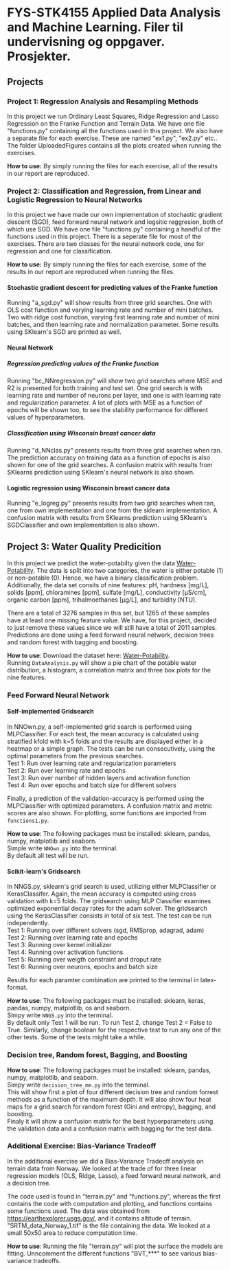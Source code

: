 # FYS-STK4155 Applied Data Analysis and Machine Learning.  Filer til undervisning og oppgaver. Prosjekter.

## Projects
### Project 1: Regression Analysis and Resampling Methods
In this project we run Ordinary Least Squares, Ridge Regression and Lasso Regression on the Franke Function and Terrain Data.
We have one file "functions.py" containing all the functions used in this project. We also have a separate file for each exercise. These are named "ex1.py", "ex2.py" etc..
The folder UploadedFigures contains all the plots created when running the exercises.

**How to use:**
By simply running the files for each exercise, all of the results in our report are reproduced.

### Project 2: Classification and Regression, from Linear and Logistic Regression to Neural Networks
In this project we have made our own implementation of stochastic gradient descent (SGD), feed forward neural network and logsitic reggresion, both of which use SGD.
We have one file "functions.py" containing a handful of the functions used in this project.
There is a seperate file for most of the exercises. There are two classes for the neural network code,
one for regression and one for classification.

**How to use:**
By simply running the files for each exercise, some of the results in our report are reproduced when running the files.
#### Stochastic gradient descent for predicting values of the Franke function
Running "a_sgd.py" will show results from three grid searches. One with OLS cost function and varying learning rate and number of mini batches. Two with ridge cost function, varying first learning rate and number of mini batches, and then learning rate and normalization parameter. Some results using SKlearn's SGD are printed as well.
#### Neural Network
##### Regression predicting values of the Franke function
Running "bc_NNregression.py" will show two grid searches where MSE and R2 is presented for both training and test set.
One grid search is with learning rate and number of neurons per layer, and one is with learning rate and regularization parameter.
A lot of plots with MSE as a function of epochs will be shown too, to see the stability performance for different values of hyperparameters.
##### Classification using Wisconsin breast cancer data
Running "d_NNclas.py" presents results from three grid searches when ran.
The prediction accuracy on training data as a function of epochs is also shown for one of the grid searches.
A confusion matrix with results from SKlearns prediction using SKlearn's neural network is also shown.

#### Logistic regression using Wisconsin breast cancer data
Running "e_logreg.py" presents results from two grid searches when ran, one from own implementation and one from the sklearn implementation.
A confusion matrix with results from SKlearns prediction using SKlearn's SGDClassifier and own implementation is also shown.


## Project 3: Water Quality Predicition

In this project we predict the water-potabilty given the data [Water-Potability](https://www.kaggle.com/adityakadiwal/water-potability).
The data is split into two categories, the water is either potable (1) or non-potable (0). Hence, we have a binary classification problem. Additionally, the data set consits of nine features: pH, hardness [mg/L], solids [ppm], chloramines [ppm], sulfate [mg/L], conductivity [&micro;S/cm], organic carbon [ppm], trihalmoethanes [&micro;g/L], and turbidity [NTU].

There are a total of 3276 samples in this set, but 1265 of these samples have at least one missing feature value.
We have, for this project, decided to just remove these values since we will still have a total of 2011 samples.
Predictions are done using a feed forward neural network, decision trees and random forest with bagging and boosting.

**How to use**: Download the dataset here: [Water-Potability](https://www.kaggle.com/adityakadiwal/water-potability).  
Running `DataAnalysis.py` will show a pie chart of the potable water distribution, a histogram, a correlation matrix and three box plots for the nine features.

### Feed Forward Neural Network
#### Self-implemented Gridsearch
In NNOwn.py, a self-implemented grid search is performed using MLPClassifier.
For each test, the mean accuracy is calculated using stratified kfold with k=5 folds and the results are displayed either in a heatmap or a simple graph.
The tests can be run consecutively, using the optimal parameters from the previous searches.\
Test 1: Run over learning rate and regularization parameters\
Test 2: Run over learning rate and epochs\
Test 3: Run over number of hidden layers and activation function\
Test 4: Run over epochs and batch size for different solvers

Finally, a prediction of the validation-accuracy is performed using the MLPClassifier with optimized parameters.
A confusion matrix and metric scores are also shown.
For plotting, some functions are imported from `functions1.py`.

**How to use**:
The following packages must be installed: sklearn, pandas, numpy, matplotlib and seaborn.\
Simple write `NNOwn.py` into the terminal.\
By default all test will be run.

#### Scikit-learn's Gridsearch
In NNGS.py, sklearn's grid search is used, utilizing either MLPClassifier or KerasClassifer.
Again, the mean accuracy is computed using cross validation with k=5 folds.
The gridsearch using MLP Classifier examines optimized exponential decay rates for the adam solver.
The gridsearch using the KerasClassifier consists in total of six test. The test can be run independently.\
Test 1: Running over different solvers (sgd, RMSprop, adagrad, adam)\
Test 2: Running over learning rate and epochs\
Test 3: Running over kernel initializer\
Test 4: Running over activation functions   
Test 5: Running over weigth constraint and droput rate\
Test 6: Running over neurons, epochs and batch size

Results for each paramter combination are printed to the terminal in latex-format.

**How to use**:
The following packages must be installed: sklearn, keras, pandas, numpy, matplotlib, os and seaborn.\
Simpy write `NNGS.py` into the terminal.\
By default only Test 1 will be run. To run Test 2, change Test 2 = False to True.
Similarly, change boolean for the respective test to run any one of the other tests.
Some of the tests might take a while.

### Decision tree, Random forest, Bagging, and Boosting

**How to use**:
The following packages must be installed: sklearn, pandas, numpy, matplotlib, and seaborn.\
Simpy write `decision_tree_mm.py` into the terminal.\
This will show first a plot of four different decision tree and random forrest methods as a function of the maximum depth. It will also show four heat maps for a grid search for random forest (Gini and entropy), bagging, and boosting.\
Finaly it will show a confusion matrix for the best hyperparameters using the validation data and a confusion matrix with bagging for the test data.

### Additional Exercise: Bias-Variance Tradeoff
In the additional exercise we did a Bias-Variance Tradeoff analysis on terrain data from Norway.
We looked at the trade of for three linear regression models (OLS, Ridge, Lasso), a feed forward neural network, and a decision tree.

The code used is found in "terrain.py" and "functions.py", whereas the first contains the
code with computation and plotting, and functions contains some functions used.
The data was obtained from https://earthexplorer.usgs.gov/, and it contains altitude of terrain. 
"SRTM_data_Norway_1.tif" is the file containing the data.
We looked at a small 50x50 area to reduce computation time.

**How to use**:
Running the file "terrain.py" will plot the surface the models are fitting.
Unncomment the different functions "BVT_\*\*\*" to see various bias-variance tradeoffs.
